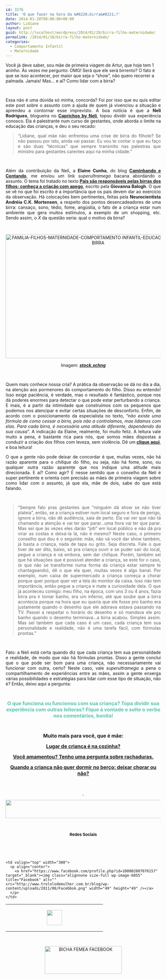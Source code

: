 ```yaml
---
id: 3276
title: 'O que fazer na hora da &#8220;birra&#8221;?'
date: 2014-01-28T00:00:00+00:00
author: Lidiane
layout: post
guid: http://localhost/wordpress/2014/01/28/birra-filho-maternidade/
permalink: /2014/01/28/birra-filho-maternidade/
categories:
  - Comportamento Infantil
  - Maternidade
---
```

Você já deve saber, sou mãe de primeira viagem de Artur, que hoje tem 1 aninho. Ás vezes me pergunto: OMG! Será que ele será birrento? O fato é que se isso acontecer, por maior que seja o &#8220;show&#8221;, não quero recorrer a palmada. Jamais! Mas&#8230; e aí? Como lidar com a birra?

&nbsp;

<p style="text-align: justify;">
  Essa não é uma dúvida só minha, concorda? Foi por isso que eu quis editar este post sobre o assunto com a ajuda de quem já vivenciou a situação e aprendeu a contornar esse imprevisto. A boa notícia é que a <strong>Neli Rodrigues</strong>, blogueira no <strong><a href="http://www.caprichosbyneli.com/" target="_blank">Caprichos by Neli</a></strong>, topou dividir sua experiência conosco. Ela é palestrante num curso de gestantes, onde aborda o limite na educação das crianças, e deu o seu recado:
</p>

<!--more-->

> <p style="text-align: justify;">
>   “Lidiane, qual mãe não enfrentou uma crise de birra do filhote? Se não passou por isto, ainda vai passar. Eu vou te contar o que eu faço e são duas &#8220;técnicas&#8221; que sempre transmito nas palestras que ministro para gestantes carentes aqui na minha cidade.”
> </p>

&nbsp;

<p style="text-align: justify;">
  Além da contribuição da Neli, a <strong>Elaine Cunha</strong>, do blog <strong><a href="http://www.caminhandocontando.com/" target="_blank">Caminhando e Contando</a></strong>, me enviou um link <em>superultramega</em> bacana abordando o assunto. O tema foi tratado no texto <strong><a href="http://maternar.blogfolha.uol.com.br/2014/01/16/pais-sao-responsaveis-pelas-birras-dos-filhos-conheca-a-criacao-com-apego/" target="_blank">Pais são responsáveis pelas birras dos filhos; conheça a criação com apego</a></strong>, escrito pela <strong>Giovanna Balogh</strong>. O que se vê no que foi escrito é a importância que os pais devem dar ao exercício da observação. Há colocações bem pertinentes, feitas pela <strong>Neurocientista Andréia C.K. Mortensen</strong>, a respeito dos pontos desencadeadores de uma birra: cansaço, sono, tédio, fome, angústia, o fato de a criança estar num ambiente que gera muitos estímulos, a exemplo de um shopping, etc. Sendo assim, o<em> X</em> da questão seria: qual o motivo da birra?
</p>

&nbsp;

<p style="text-align: center;">
  <a href="http://www.trololodemulher.com.br/blog/wp-content/uploads/2014/01/FAMILIA-FILHOS-MATERNIDADE-COMPORTAMENTO-INFANTIL-EDUCACAO-INFANTIL-BIRRA.jpg"><img class="alignnone size-full wp-image-9875" alt="FAMILIA-FILHOS-MATERNIDADE-COMPORTAMENTO INFANTIL-EDUCACAO INFANTIL-BIRRA" src="http://www.trololodemulher.com.br/blog/wp-content/uploads/2014/01/FAMILIA-FILHOS-MATERNIDADE-COMPORTAMENTO-INFANTIL-EDUCACAO-INFANTIL-BIRRA.jpg" width="600" height="402" /></a>
</p>

<p style="text-align: center;">
  Imagem: <strong><em><a href="http://www.sxc.hu/" target="_blank">stock.xchng</a></em></strong>
</p>

&nbsp;

<p style="text-align: justify;">
  Quem mais conhece nossa cria? A prática da observação se dá no dia a dia, na atenção aos pormenores do comportamento do filho. Disso eu entendo! Isso exige paciência, é verdade, mas o resultado é fantástico, porque nos dá poderes enormes para detectar o que pode estar perturbando a criança. E mais, é a partir da intimidade que construímos com os pequenos que podemos nos atencipar e evitar certas situações de desconforto. Enfim, de acordo com o posicionamento da especialista no texto, “<em>não existe uma fórmula de como cessar a birra, pois não a controlamos, mas lidamos com elas. Para cada birra, é necessária uma atitude diferente, dependendo da sua causa</em>”. A indicação da Elaine, realmente, foi muito feliz. A leitura vale muito a pena, é bastante rica para nós, que somos mães dispostas a conduzir a criação dos filhos com leveza, sem violência. Dê um<strong> <a href="http://maternar.blogfolha.uol.com.br/2014/01/16/pais-sao-responsaveis-pelas-birras-dos-filhos-conheca-a-criacao-com-apego/" target="_blank">clique aqui</a></strong>, e boa leitura!
</p>

<p style="text-align: justify;">
  O que a gente não pode deixar de concordar é que, muitas vezes, não há razão aparente para o <em>chilique</em> do filho, ou seja, não há fome, sono, ou qualquer outra razão aparente que nos indique uma atitude mais direcionada. E aí? Como agir? É nesse sentido que o conselho da Neli é super pertinente e orienta com precisão as mães de primeira viagem sobre como lidar com o assunto, já que ela, mãe de dois, sabe do que está falando.
</p>

&nbsp;

> <p style="text-align: justify;">
>   “Sempre falo pras gestantes que &#8220;ninguém dá show se não tiver plateia&#8221;, então, se a criança estiver num local seguro e fora de perigo, ignore a birra, não dê audiência, saia de perto. Ela vai ver que não tá chamando a atenção e vai ter que parar&#8230;uma hora vai ter que parar. Mas sei que às vezes eles darão &#8220;piti&#8221; em local público e não dá pra virar as costas e deixá-la lá, não é mesmo? Neste caso, o primeiro conselho que dou é o seguinte: mãe, não vá você dar show também, já basta a criança, nada de tapa ou grito. Seja discreta. Fale o que tiver de ser dito, baixo, só pra criança ouvir e se puder sair do local, pegue a criança e vá embora, sem dar chilique. Porém, também sei que há situações que é possível atender a criança, se este for o caso, (e que não se transforme numa forma da criança estar sempre te chantageando), dê o que ela quer, muitas vezes é algo banal. Por exemplo, num caixa de supermercado a criança começa a chorar porque quer porque quer ver a tela do monitor da caixa. Isso não tem importância, então pegue a criança e mate a curiosidade dela. O que já aconteceu comigo: meu filho, na época, com uns 3 ou 4 anos, fazia birra pra ir tomar banho, era um inferno, até que soube que a birra acontecia porque na hora que eu queria que ele fosse pro banho era justamente quando o desenho que ele adorava estava passando na TV. Passei a respeitar o horário do desenho e só mandava ele pro banho quando o desenho terminava&#8230;a birra acabou. Simples assim. Mas sei também que cada caso é um caso, cada criança tem sua personalidade e realidade, não é uma tarefa fácil, com fórmulas prontas.”
> </p>

&nbsp;

<p style="text-align: justify;">
  Fato: a Neli está certa quando diz que cada criança tem sua personalidade e realidade, de modo que não há fórmulas prontas. Disso a gente conclui que o que pode ser bom para uma criança, não necessariamente vai funcionar com outra, certo? Neste caso, vale <em>superultramega</em> a pena o compartilhamento de experiências entre as mães, assim a gente enxerga várias possibilidades e estratégias para lidar com esse tipo de situação, não é? Então, deixo aqui a pergunta:
</p>

&nbsp;

<p style="text-align: center;" align="center">
  <strong><span style="color: #58c2b0; font-size: medium;">O que funciona ou funcionou com sua criança? Topa dividir sua experiência com outras leitoras? Fique á vontade e solte o verbo nos comentários, bonita!</span></strong>
</p>

&nbsp;

<p style="text-align: center;">
  <strong><span style="font-size: medium;">Muito mais para você, que é mãe:</span></strong>
</p>

<p style="text-align: center;">
  <a href="http://www.trololodemulher.com.br/2013/10/14/crianca-alimentacao/"><strong><span style="font-size: medium;">Lugar de criança é na cozinha?</span></strong></a>
</p>

<p style="text-align: center;">
  <a href="http://www.trololodemulher.com.br/2013/09/13/amamentacao-rachaduras/"><strong><span style="font-size: medium;">Você amamentou? Tenho uma pergunta sobre rachaduras.</span></strong></a>
</p>

<p style="text-align: center;">
  <a href="http://www.trololodemulher.com.br/2013/09/06/sono-bebe-berco-choro/"><strong><span style="font-size: medium;">Quando a criança não quer dormir no berço: deixar chorar ou não?</span></strong></a>
</p>

&nbsp;

<p align="center">
  <a href="http://www.trololodemulher.com.br/2013/09/11/decoracao-parede-fotos/"><strong> </strong></a>
</p>

<p align="center">
  <a href="http://feedburner.google.com/fb/a/mailverify?uri=blogbichafemea&loc=pt_BR" target="_blank"><img class="alignnone size-full wp-image-8451" title="Assine o Bicha Fêmea grátis!" alt="" src="http://www.trololodemulher.com.br/blog/wp-content/uploads/2012/01/rodapé.png" width="600" height="59" /></a>
</p>

&nbsp;

<p align="center">
  <strong><span style="font-size: small;">Redes Sociais</span></strong>
</p>

&nbsp;

&nbsp;

<table width="600" border="0" cellspacing="0" cellpadding="2">
  <tr>
    <td valign="top" width="300">
      <p align="center">
        <a href="https://twitter.com/#%21/bichafemea" target="_blank"><img class="alignnone size-full wp-image-6857" title="Twitter" alt="" src="http://www.trololodemulher.com.br/blog/wp-content/uploads/2011/08/Twitter.png" width="49" height="49" /></a>
      </p>
    </td>
    
    <td valign="top" width="300">
      <p align="center">
        <a href="https://www.facebook.com/profile.php?id=100002007076157" target="_blank"><img class="alignnone size-full wp-image-6855" title="Facebook" alt="" src="http://www.trololodemulher.com.br/blog/wp-content/uploads/2011/08/Facebbok.png" width="49" height="49" /></a>
      </p>
    </td>
  </tr>
</table>

&nbsp;

<p style="text-align: center;">
  <a href="https://www.facebook.com/bichafemea" target="_blank"><img class="alignnone size-full wp-image-9849" alt="BICHA FEMEA FACEBOOK" src="http://www.trololodemulher.com.br/blog/wp-content/uploads/2014/01/BICHA-FEMEA-FACEBOOK1.png" width="250" height="90" /></a>
</p>